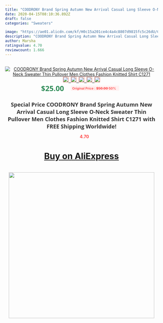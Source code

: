 ```yaml
---
title: "COODRONY Brand Spring Autumn New Arrival Casual Long Sleeve O-Neck Sweater Thin Pullover Men Clothes Fashion Knitted Shirt C1271"
date: 2020-04-15T08:10:36.892Z
draft: false
categories: "Sweaters"

image: "https://ae01.alicdn.com/kf/H0c15a201ce4c4a4c8807d9815fc5c26dU/COODRONY-Brand-Spring-Autumn-New-Arrival-Casual-Long-Sleeve-O-Neck-Sweater-Thin-Pullover-Men-Clothes.jpg"
description: "COODRONY Brand Spring Autumn New Arrival Casual Long Sleeve O-Neck Sweater Thin Pullover Men Clothes Fashion Knitted Shirt C1271"
author: Marsha
ratingvalue: 4.70
reviewcount: 1.666
---
```

<br>
<div style="text-align: center;">
<a href="https://s.click.aliexpress.com/e/_AlEL7n" target="_blank" rel="nofollow noopener noreferrer"><img alt="COODRONY Brand Spring Autumn New Arrival Casual Long Sleeve O-Neck Sweater Thin Pullover Men Clothes Fashion Knitted Shirt C1271" class="magnifier-image" src="https://ae01.alicdn.com/kf/H0c15a201ce4c4a4c8807d9815fc5c26dU/COODRONY-Brand-Spring-Autumn-New-Arrival-Casual-Long-Sleeve-O-Neck-Sweater-Thin-Pullover-Men-Clothes.jpg_640x640.jpg">
<br>
<img style="border:1px solid salmon" src="https://ae01.alicdn.com/kf/H0c15a201ce4c4a4c8807d9815fc5c26dU/COODRONY-Brand-Spring-Autumn-New-Arrival-Casual-Long-Sleeve-O-Neck-Sweater-Thin-Pullover-Men-Clothes.jpg_120x120.jpg">&nbsp;&nbsp;<img style="border:1px solid salmon" src="https://ae01.alicdn.com/kf/Hda64369cfd644c9989546b0d5de5018dL/COODRONY-Brand-Spring-Autumn-New-Arrival-Casual-Long-Sleeve-O-Neck-Sweater-Thin-Pullover-Men-Clothes.jpg_120x120.jpg">&nbsp;&nbsp;<img style="border:1px solid salmon" src="https://ae01.alicdn.com/kf/H37d930b257024b829c472f72a5637133X/COODRONY-Brand-Spring-Autumn-New-Arrival-Casual-Long-Sleeve-O-Neck-Sweater-Thin-Pullover-Men-Clothes.jpg_120x120.jpg">&nbsp;&nbsp;<img style="border:1px solid salmon" src="https://ae01.alicdn.com/kf/Hc7de386ee6764e3182156973d3836464L/COODRONY-Brand-Spring-Autumn-New-Arrival-Casual-Long-Sleeve-O-Neck-Sweater-Thin-Pullover-Men-Clothes.jpg_120x120.jpg">&nbsp;&nbsp;<img style="border:1px solid salmon" src="https://ae01.alicdn.com/kf/H3284458f0f344c7c8a3ba2c9dc89befd2/COODRONY-Brand-Spring-Autumn-New-Arrival-Casual-Long-Sleeve-O-Neck-Sweater-Thin-Pullover-Men-Clothes.jpg_120x120.jpg"></a></div><br0>
<div style="text-align: center;"><span style="background-color: white; border: 0px; box-sizing: border-box; color: seagreen; display: inline-block; font-family: &quot;open sans&quot; , &quot;arial&quot; , &quot;helvetica&quot; , sans-serif , &quot;heiti&quot;; font-size: 24px; font-stretch: inherit; font-weight: 700; line-height: inherit; margin: 0px 10px 0px 0px; padding: 0px; vertical-align: middle;">$25.00 </span>
<span style="background: rgb(255 , 241 , 241); border-radius: 3px; border: 0px; box-sizing: border-box; color: #ff4747; display: inline-block; font-family: inherit; font-size: 12px; font-stretch: inherit; font-style: inherit; font-variant: inherit; font-weight: 600; line-height: inherit; margin: 0px; padding: 2px 5px; transform: scale(0.9); vertical-align: middle;">Original Price : <b style="text-decoration: line-through;">$50.00 </b> 50%&nbsp;&nbsp;</span></div>
<h1 style="color: #333333; display: inline-block; font-family: &quot;open sans&quot; , &quot;arial&quot; , &quot;helvetica&quot; , sans-serif , &quot;heiti&quot;; font-size: 18px; font-stretch: inherit; font-weight: 700; text-align: center;">Special Price COODRONY Brand Spring Autumn New Arrival Casual Long Sleeve O-Neck Sweater Thin Pullover Men Clothes Fashion Knitted Shirt C1271 with FREE Shipping Worldwide!</h1>
<div style="color: #ff4747; text-align: center;">
<img src="https://4.bp.blogspot.com/-M0ZcTcb-5uY/XleCXlxnR4I/AAAAAAAAAEc/OrjgMkXV1oMQFaCRZj5HQwOCBcu3w1FegCPcBGAYYCw/s1600/star.png" style="height: 15px;">&nbsp;<b>4.70</b></div>
<div class="button_cont" align="center"><a class="buynow_a" href="https://s.click.aliexpress.com/e/_AlEL7n" target="_blank" rel="nofollow noopener noreferrer"><H1>Buy on AliExpress</H1></a></div><br>
<div class="separator" style="clear: both; text-align: center;">
<img src="https://lh3.googleusercontent.com/-pTy5HemUv9M/XlePHvY0dAI/AAAAAAAAAE4/0nX5iRUoIWY8eMW9Dpxeirr157OZliDIgCLcBGAsYHQ/s1600/badge.gif" width="480">
</div>
